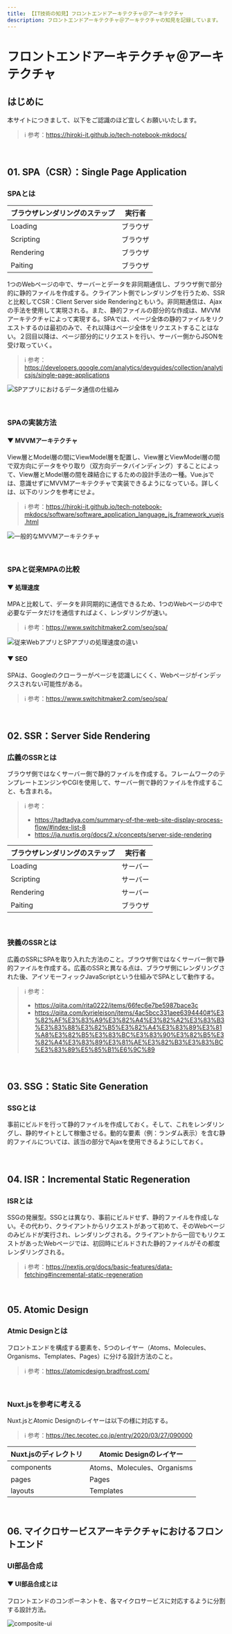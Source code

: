 ```yaml
---
title: 【IT技術の知見】フロントエンドアーキテクチャ＠アーキテクチャ
description: フロントエンドアーキテクチャ＠アーキテクチャの知見を記録しています。
---
```


#  フロントエンドアーキテクチャ＠アーキテクチャ

## はじめに

本サイトにつきまして、以下をご認識のほど宜しくお願いいたします。

> ℹ️ 参考：https://hiroki-it.github.io/tech-notebook-mkdocs/

<br>

## 01. SPA（CSR）：Single Page Application

### SPAとは

| ブラウザレンダリングのステップ | 実行者   |
| ------------------------------ | -------- |
| Loading                        | ブラウザ |
| Scripting                      | ブラウザ |
| Rendering                      | ブラウザ |
| Paiting                        | ブラウザ |

1つのWebページの中で、サーバーとデータを非同期通信し、ブラウザ側で部分的に静的ファイルを作成する。クライアント側でレンダリングを行うため、SSRと比較してCSR：Client Server side Renderingともいう。非同期通信は、Ajaxの手法を使用して実現される。また、静的ファイルの部分的な作成は、MVVMアーキテクチャによって実現する。SPAでは、ページ全体の静的ファイルをリクエストするのは最初のみで、それ以降はページ全体をリクエストすることはない。２回目以降は、ページ部分的にリクエストを行い、サーバー側からJSONを受け取っていく。

> ℹ️ 参考：https://developers.google.com/analytics/devguides/collection/analyticsjs/single-page-applications

![SPアプリにおけるデータ通信の仕組み](https://raw.githubusercontent.com/hiroki-it/tech-notebook/master/images/SPアプリにおけるデータ通信の仕組み.png)

<br>

### SPAの実装方法

#### ▼ MVVMアーキテクチャ

View層とModel層の間にViewModel層を配置し、View層とViewModel層の間で双方向にデータをやり取り（双方向データバインディング）することによって、View層とModel層の間を疎結合にするための設計手法の一種。Vue.jsでは、意識せずにMVVMアーキテクチャで実装できるようになっている。詳しくは、以下のリンクを参考にせよ。

> ℹ️ 参考：https://hiroki-it.github.io/tech-notebook-mkdocs/software/software_application_language_js_framework_vuejs.html

![一般的なMVVMアーキテクチャ](https://raw.githubusercontent.com/hiroki-it/tech-notebook/master/images/一般的なMVVMアーキテクチャ.png)

<br>

### SPAと従来MPAの比較

#### ▼ 処理速度

MPAと比較して、データを非同期的に通信できるため、1つのWebページの中で必要なデータだけを通信すればよく、レンダリングが速い。

> ℹ️ 参考：https://www.switchitmaker2.com/seo/spa/

![従来WebアプリとSPアプリの処理速度の違い](https://raw.githubusercontent.com/hiroki-it/tech-notebook/master/images/従来WebアプリとSPアプリの処理速度の違い.png)

#### ▼ SEO

SPAは、Googleのクローラーがページを認識しにくく、Webページがインデックスされない可能性がある。

> ℹ️ 参考：https://www.switchitmaker2.com/seo/spa/

<br>

## 02. SSR：Server Side Rendering

### 広義のSSRとは

ブラウザ側ではなくサーバー側で静的ファイルを作成する。フレームワークのテンプレートエンジンやCGIを使用して、サーバー側で静的ファイルを作成すること、も含まれる。

> ℹ️ 参考：
>
> - https://tadtadya.com/summary-of-the-web-site-display-process-flow/#index-list-8
> - https://ja.nuxtjs.org/docs/2.x/concepts/server-side-rendering

| ブラウザレンダリングのステップ | 実行者   |
| ------------------------------ | -------- |
| Loading                        | サーバー   |
| Scripting                      | サーバー   |
| Rendering                      | サーバー   |
| Paiting                        | ブラウザ |

<br>

### 狭義のSSRとは

広義のSSRにSPAを取り入れた方法のこと。ブラウザ側ではなくサーバー側で静的ファイルを作成する。広義のSSRと異なる点は、ブラウザ側にレンダリングされた後、アイソモーフィックJavaScriptという仕組みでSPAとして動作する。

> ℹ️ 参考：
>
> - https://qiita.com/rita0222/items/66fec6e7be5987bace3c
> - https://qiita.com/kyrieleison/items/4ac5bcc331aee6394440#%E3%82%AF%E3%83%A9%E3%82%A4%E3%82%A2%E3%83%B3%E3%83%88%E3%82%B5%E3%82%A4%E3%83%89%E3%81%A8%E3%82%B5%E3%83%BC%E3%83%90%E3%82%B5%E3%82%A4%E3%83%89%E3%81%AE%E3%82%B3%E3%83%BC%E3%83%89%E5%85%B1%E6%9C%89<br>

<br>

## 03. SSG：Static Site Generation

### SSGとは

事前にビルドを行って静的ファイルを作成しておく。そして、これをレンダリングし、静的サイトとして稼働させる。動的な要素（例：ランダム表示）を含む静的ファイルについては、該当の部分でAjaxを使用できるようにしておく。

<br>

## 04. ISR：Incremental Static Regeneration

### ISRとは

SSGの発展型。SSGとは異なり、事前にビルドせず、静的ファイルを作成しない。その代わり、クライアントからリクエストがあって初めて、そのWebページのみビルドが実行され、レンダリングされる。クライアントから一回でもリクエストがあったWebページでは、初回時にビルドされた静的ファイルがその都度レンダリングされる。

> ℹ️ 参考：https://nextjs.org/docs/basic-features/data-fetching#incremental-static-regeneration

<br>

## 05. Atomic Design

### Atmic Designとは

フロントエンドを構成する要素を、5つのレイヤー（Atoms、Molecules、Organisms、Templates、Pages）に分ける設計方法のこと。

> ℹ️ 参考：https://atomicdesign.bradfrost.com/

<br>

### Nuxt.jsを参考に考える

Nuxt.jsとAtomic Designのレイヤーは以下の様に対応する。

> ℹ️ 参考：https://tec.tecotec.co.jp/entry/2020/03/27/090000

| Nuxt.jsのディレクトリ | Atomic Designのレイヤー     |
| --------------------- | --------------------------- |
| components            | Atoms、Molecules、Organisms |
| pages                 | Pages                       |
| layouts               | Templates                   |

<br>

## 06. マイクロサービスアーキテクチャにおけるフロントエンド

### UI部品合成

#### ▼ UI部品合成とは

フロントエンドのコンポーネントを、各マイクロサービスに対応するように分割する設計方法。

![composite-ui](https://raw.githubusercontent.com/hiroki-it/tech-notebook/master/images/composite-ui.png)


